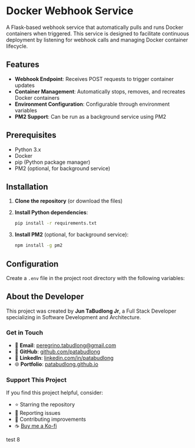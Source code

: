 # Docker Webhook Service

A Flask-based webhook service that automatically pulls and runs Docker containers when triggered. This service is designed to facilitate continuous deployment by listening for webhook calls and managing Docker container lifecycle.

## Features

- **Webhook Endpoint**: Receives POST requests to trigger container updates
- **Container Management**: Automatically stops, removes, and recreates Docker containers
- **Environment Configuration**: Configurable through environment variables
- **PM2 Support**: Can be run as a background service using PM2

## Prerequisites

- Python 3.x
- Docker
- pip (Python package manager)
- PM2 (optional, for background service)

## Installation

1. **Clone the repository** (or download the files)

2. **Install Python dependencies**:
   ```bash
   pip install -r requirements.txt
   ```

3. **Install PM2** (optional, for background service):
   ```bash
   npm install -g pm2
   ```

## Configuration

Create a `.env` file in the project root directory with the following variables: 

## About the Developer

This project was created by **Jun TaBudlong Jr**, a Full Stack Developer specializing in Software Development and Architecture.

### Get in Touch
- 📧 **Email**: [peregrino.tabudlong@gmail.com](peregrino.tabudlong@gmail.com)
- 🐙 **GitHub**: [github.com/patabudlong](https://github.com/patabudlong)
- 💼 **LinkedIn**: [linkedin.com/in/patabudlong](https://www.linkedin.com/in/patabudlong/)
- 🌐 **Portfolio**: [patabudlong.github.io](https://patabudlong.github.io)

### Support This Project
If you find this project helpful, consider:
- ⭐ Starring the repository
- 🐛 Reporting issues
- 🔧 Contributing improvements
- ☕ [Buy me a Ko-fi](https://ko-fi.com/patabudlong)

test 8